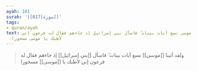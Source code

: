 ```yaml
---
ayah: 101
surah: '[[017|سورة]]'
tags:
- quran/ayah
text: ولقد آتينا موسى تسع آيات بينات ۖ فاسأل بني إسرائيل إذ جاءهم فقال له فرعون إني
  لأظنك يا موسى مسحورا
---
```

> ولقد آتينا [[موسى]] تسع آيات بينات ۖ فاسأل [[بني إسرائيل]] إذ جاءهم فقال له فرعون إني لأظنك يا [[موسى]] مسحورا
